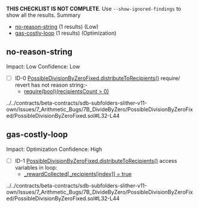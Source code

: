 **THIS CHECKLIST IS NOT COMPLETE**. Use `--show-ignored-findings` to show all the results.
Summary
 - [no-reason-string](#no-reason-string) (1 results) (Low)
 - [gas-costly-loop](#gas-costly-loop) (1 results) (Optimization)
## no-reason-string
Impact: Low
Confidence: Low
 - [ ] ID-0
[PossibleDivisionByZeroFixed.distributeToRecipients()](../../contracts/beta-contracts/sdb-subfolders-slither-v11-own/Issues/7_Arithmetic_Bugs/7B_DivideByZero/PossibleDivisionByZeroFixed/PossibleDivisionByZeroFixed.sol#L32-L44) require/ revert has not reason string:- 
	- [require(bool)(recipientsCount > 0)](../../contracts/beta-contracts/sdb-subfolders-slither-v11-own/Issues/7_Arithmetic_Bugs/7B_DivideByZero/PossibleDivisionByZeroFixed/PossibleDivisionByZeroFixed.sol#L33)

../../contracts/beta-contracts/sdb-subfolders-slither-v11-own/Issues/7_Arithmetic_Bugs/7B_DivideByZero/PossibleDivisionByZeroFixed/PossibleDivisionByZeroFixed.sol#L32-L44


## gas-costly-loop
Impact: Optimization
Confidence: High
 - [ ] ID-1
[PossibleDivisionByZeroFixed.distributeToRecipients()](../../contracts/beta-contracts/sdb-subfolders-slither-v11-own/Issues/7_Arithmetic_Bugs/7B_DivideByZero/PossibleDivisionByZeroFixed/PossibleDivisionByZeroFixed.sol#L32-L44) access variables in loop: 
	- [_rewardCollected[_recipients[index]] = true](../../contracts/beta-contracts/sdb-subfolders-slither-v11-own/Issues/7_Arithmetic_Bugs/7B_DivideByZero/PossibleDivisionByZeroFixed/PossibleDivisionByZeroFixed.sol#L41)

../../contracts/beta-contracts/sdb-subfolders-slither-v11-own/Issues/7_Arithmetic_Bugs/7B_DivideByZero/PossibleDivisionByZeroFixed/PossibleDivisionByZeroFixed.sol#L32-L44


